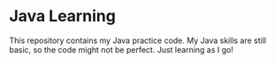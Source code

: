 # Java Learning  

This repository contains my Java practice code. My Java skills are still basic, so the code might not be perfect. Just learning as I go!
